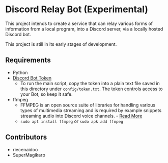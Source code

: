 # Discord Relay Bot (Experimental)

This project intends to create a service that can relay various
forms of information from a local program, into a Discord server, via a locally hosted Discord bot.

This project is still in its early stages of development.

## Requirements

- Python
- [Discord Bot Token](https://discord.com/developers/applications)
  - To run the main script, copy the token into a plain text file saved in this
    directory under `config/token.txt`. The token controls access
    to your Bot, so keep it safe.
- ffmpeg
  - FFMPEG is an open source suite of libraries for handling various types
    of multimedia streaming and is required by example snippets
    streaming audio into Discord voice channels. - [Read More](https://ffmpeg.org/)
  - `sudo apt install ffmpeg` or `sudo apk add ffmpeg`


## Contributors

- riecenaidoo
- SuperMagikarp
